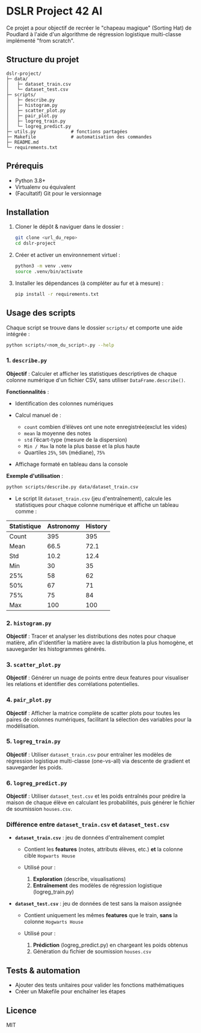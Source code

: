 # DSLR Project 42 AI

Ce projet a pour objectif de recréer le "chapeau magique" (Sorting Hat) de Poudlard à l'aide d'un algorithme de régression logistique multi-classe implémenté "from scratch".

## Structure du projet

```
dslr-project/
├─ data/
│   ├─ dataset_train.csv
│   └─ dataset_test.csv
├─ scripts/
│   ├─ describe.py
│   ├─ histogram.py
│   ├─ scatter_plot.py
│   ├─ pair_plot.py
│   ├─ logreg_train.py
│   └─ logreg_predict.py
├─ utils.py             # fonctions partagées
├─ Makefile             # automatisation des commandes 
├─ README.md
└─ requirements.txt
```

## Prérequis

* Python 3.8+
* Virtualenv ou équivalent
* (Facultatif) Git pour le versionnage

## Installation

1. Cloner le dépôt & naviguer dans le dossier :

   ```bash
   git clone <url_du_repo>
   cd dslr-project
   ```
2. Créer et activer un environnement virtuel :

   ```bash
   python3 -m venv .venv
   source .venv/bin/activate
   ```
3. Installer les dépendances (à compléter au fur et à mesure) :

   ```bash
   pip install -r requirements.txt
   ```

## Usage des scripts

Chaque script se trouve dans le dossier `scripts/` et comporte une aide intégrée :

```bash
python scripts/<nom_du_script>.py --help
```

### 1. `describe.py`

**Objectif** : Calculer et afficher les statistiques descriptives de chaque colonne numérique d'un fichier CSV, sans utiliser `DataFrame.describe()`.

**Fonctionnalités** :

* Identification des colonnes numériques
* Calcul manuel de :

  * `count` combien d’élèves ont une note enregistrée(exclut les vides)
  * `mean` la moyenne des notes
  * `std` l’écart-type (mesure de la dispersion)
  * `Min / Max` la note la plus basse et la plus haute
  * Quartiles `25%`, `50%` (médiane), `75%`
* Affichage formaté en tableau dans la console

**Exemple d'utilisation** :

```bash
python scripts/describe.py data/dataset_train.csv
```

* Le script lit `dataset_train.csv` (jeu d'entraînement), calcule les statistiques pour chaque colonne numérique et affiche un tableau comme :

| Statistique | Astronomy | History |
| ----------- | --------- | ------- |
| Count       | 395       | 395     |
| Mean        | 66.5      | 72.1    |
| Std         | 10.2      | 12.4    |
| Min         | 30        | 35      |
| 25%         | 58        | 62      |
| 50%         | 67        | 71      |
| 75%         | 75        | 84      |
| Max         | 100       | 100     |


### 2. `histogram.py`

**Objectif** : Tracer et analyser les distributions des notes pour chaque matière, afin d'identifier la matière avec la distribution la plus homogène, et sauvegarder les histogrammes générés.

### 3. `scatter_plot.py`

**Objectif** : Générer un nuage de points entre deux features pour visualiser les relations et identifier des corrélations potentielles.

### 4. `pair_plot.py`

**Objectif** :  Afficher la matrice complète de scatter plots pour toutes les paires de colonnes numériques, facilitant la sélection des variables pour la modélisation.

### 5. `logreg_train.py`

**Objectif** : Utiliser `dataset_train.csv` pour entraîner les modèles de régression logistique multi-classe (one-vs-all) via descente de gradient et sauvegarder les poids.

### 6. `logreg_predict.py`

**Objectif** : Utiliser `dataset_test.csv` et les poids entraînés pour prédire la maison de chaque élève en calculant les probabilités, puis générer le fichier de soumission `houses.csv`.

### Différence entre `dataset_train.csv` et `dataset_test.csv`

* **`dataset_train.csv`** : jeu de données d'entraînement complet

  * Contient les **features** (notes, attributs élèves, etc.) **et** la colonne cible `Hogwarts House`
  * Utilisé pour :

    1. **Exploration** (describe, visualisations)
    2. **Entraînement** des modèles de régression logistique (logreg\_train.py)

* **`dataset_test.csv`** : jeu de données de test sans la maison assignée

  * Contient uniquement les mêmes **features** que le train, **sans** la colonne `Hogwarts House`
  * Utilisé pour :

    1. **Prédiction** (logreg\_predict.py) en chargeant les poids obtenus
    2. Génération du fichier de soumission `houses.csv`

## Tests & automation

* Ajouter des tests unitaires pour valider les fonctions mathématiques
* Créer un Makefile pour enchaîner les étapes

## Licence

MIT
